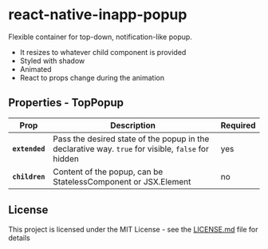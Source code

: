 # react-native-inapp-popup
Flexible container for top-down, notification-like popup.
- It resizes to whatever child component is provided
- Styled with shadow 
- Animated
- React to props change during the animation

## Properties - TopPopup

| Prop                  | Description                                                                                             | Required        |
| --------------------- | ----------------------------------------------------------------------------------- | -------------- |
| **`extended`**           | Pass the desired state of the popup in the declarative way. `true` for visible, `false` for hidden   | yes          |
| **`children`**       | Content of the popup, can be StatelessComponent or JSX.Element                                          | no         |

## License

This project is licensed under the MIT License - see the [LICENSE.md](LICENSE.md) file for details
